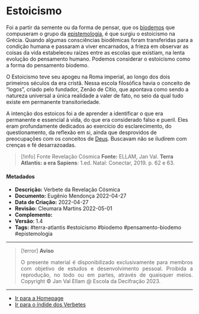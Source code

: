 # Estoicismo

Foi a partir da semente ou da forma de pensar, que os [biodemos](Biodemo.md) que compuseram o grupo da [epistemologia](Epistemologia.md), é que surgiu o estoicismo na Grécia. Quando algumas consciências biodêmicas foram transferidas para a condição humana e passaram a viver encarnados, a frieza em observar as coisas da vida estabeleceu raízes entre as escolas que existiam, na lenta evolução do pensamento humano. Podemos considerar o estoicismo como a forma do pensamento biodemo.

O Estoicismo teve seu apogeu na Roma imperial, ao longo dos dois primeiros séculos da era cristã. Nessa escola filosófica havia o conceito de “logos”, criado pelo fundador, Zenão de Cítio, que apontava como sendo a natureza universal a única realidade a valer de fato, no seio da qual tudo existe em permanente transitoriedade.

A intenção dos estoicos foi a de aprender a identificar o que era permanente e essencial à vida, do que era considerado falso e pueril. Eles eram profundamente dedicados ao exercício do esclarecimento, do questionamento, da reflexão em si, ainda que desprovidos de preocupações com os conceitos de [Deus](Deus.md). Buscavam não se iludirem com crenças e fé desarrazoadas.

> [!info] Fonte Revelação Cósmica
> **Fonte:** ELLAM, Jan Val. **Terra Atlantis: a era Sapiens**: 1.ed. Natal: Conectar, 2019. p. 62 e 63.

#### Metadados

-   **Descrição:** Verbete da Revelação Cósmica
-   **Documento:** Eugênio Mendonça 2022-04-27
-   **Data de Criação:** 2022-04-27
-   **Revisão:** Cleumara Martins 2022-05-01
-   **Complemento:**
-   **Versão**: 1.4
-   **Tags:** #terra-atlantis #estoicismo #biodemo #pensamento-biodemo #epistemologia

---
> [!error] **Aviso**
> <p align="justify">O presente material é disponibilizado exclusivamente para membros com objetivo de estudos e desenvolvimento pessoal. Proibida a reprodução, no todo ou em partes, através de quaisquer meios. Copyright © Jan Val Ellam @ Escola da Decifração 2023. </p>

---
- [Ir para a Homepage](Homepage.canvas)
- [Ir para o índide dos Verbetes](ÍNDIDE%20GERAL%20DOS%20VERBETES.canvas)